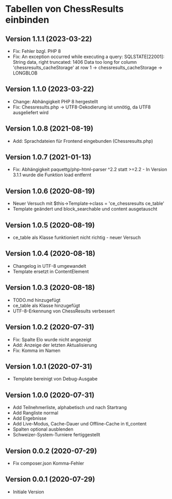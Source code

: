 # Tabellen von ChessResults einbinden

## Version 1.1.1 (2023-03-22)

* Fix: Fehler bzgl. PHP 8
* Fix: An exception occurred while executing a query: SQLSTATE[22001]: String data, right truncated: 1406 Data too long for column 'chessresults_cacheStorage' at row 1 -> chessresults_cacheStorage -> LONGBLOB

## Version 1.1.0 (2023-03-22)

* Change: Abhängigkeit PHP 8 hergestellt
* Fix: Chessresults.php -> UTF8-Dekodierung ist unnötig, da UTF8 ausgeliefert wird

## Version 1.0.8 (2021-08-19)

* Add: Sprachdateien für Frontend eingebunden (Chessresults.php)

## Version 1.0.7 (2021-01-13)

* Fix: Abhängigkeit paquettg/php-html-parser ^2.2 statt >=2.2 - In Version 3.1.1 wurde die Funktion load entfernt

## Version 1.0.6 (2020-08-19)

* Neuer Versuch mit $this->Template->class = 'ce_chessresults ce_table'
* Template geändert und block_searchable und content ausgetauscht

## Version 1.0.5 (2020-08-19)

* ce_table als Klasse funktioniert nicht richtig - neuer Versuch

## Version 1.0.4 (2020-08-18)

* Changelog in UTF-8 umgewandelt
* Template ersetzt in ContentElement

## Version 1.0.3 (2020-08-18)

* TODO.md hinzugefügt
* ce_table als Klasse hinzugefügt
* UTF-8-Erkennung von ChessResults verbessert

## Version 1.0.2 (2020-07-31)

* Fix: Spalte Elo wurde nicht angezeigt
* Add: Anzeige der letzten Aktualisierung
* Fix: Komma im Namen

## Version 1.0.1 (2020-07-31)

* Template bereinigt von Debug-Ausgabe

## Version 1.0.0 (2020-07-31)

* Add Teilnehmerliste, alphabetisch und nach Startrang
* Add Rangliste normal
* Add Ergebnisse
* Add Live-Modus, Cache-Dauer und Offline-Cache in tl_content
* Spalten optional ausblenden
* Schweizer-System-Turniere fertiggestellt

## Version 0.0.2 (2020-07-29)

* Fix composer.json Komma-Fehler

## Version 0.0.1 (2020-07-29)

* Initiale Version